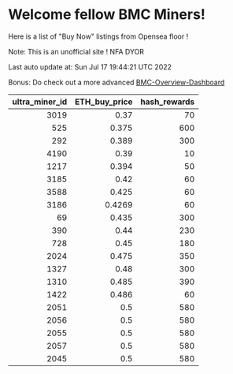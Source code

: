 # Welcome fellow BMC Miners!
Here is a list of "Buy Now" listings from Opensea floor !

Note: This is an unofficial site ! NFA DYOR

Last auto update at: Sun Jul 17 19:44:21 UTC 2022

Bonus: Do check out a more advanced [BMC-Overview-Dashboard](https://dune.com/defifunk/BMC-Overview-Dashboard)


|   ultra_miner_id |   ETH_buy_price |   hash_rewards |
|-----------------:|----------------:|---------------:|
|             3019 |          0.37   |             70 |
|              525 |          0.375  |            600 |
|              292 |          0.389  |            300 |
|             4190 |          0.39   |             10 |
|             1217 |          0.394  |             50 |
|             3185 |          0.42   |             60 |
|             3588 |          0.425  |             60 |
|             3186 |          0.4269 |             60 |
|               69 |          0.435  |            300 |
|              390 |          0.44   |            230 |
|              728 |          0.45   |            180 |
|             2024 |          0.475  |            350 |
|             1327 |          0.48   |            300 |
|             1310 |          0.485  |            390 |
|             1422 |          0.486  |             60 |
|             2051 |          0.5    |            580 |
|             2056 |          0.5    |            580 |
|             2055 |          0.5    |            580 |
|             2057 |          0.5    |            580 |
|             2045 |          0.5    |            580 |